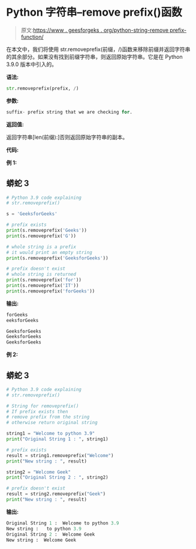 # Python 字符串–remove prefix()函数

> 原文:[https://www . geesforgeks . org/python-string-remove prefix-function/](https://www.geeksforgeeks.org/python-string-removeprefix-function/)

在本文中，我们将使用 str.removeprefix(前缀，/)函数来移除前缀并返回字符串的其余部分。如果没有找到前缀字符串，则返回原始字符串。它是在 Python 3.9.0 版本中引入的。

**语法:**

```py
str.removeprefix(prefix, /)

```

**参数:**

```py
suffix- prefix string that we are checking for.

```

**返回值:**

返回字符串[len(前缀):]否则返回原始字符串的副本。

**代码:**

**例 1:**

## 蟒蛇 3

```py
# Python 3.9 code explaining 
# str.removeprefix()

s = 'GeeksforGeeks'

# prefix exists
print(s.removeprefix('Geeks'))
print(s.removeprefix('G'))

# whole string is a prefix
# it would print an empty string
print(s.removeprefix('GeeksforGeeks'))

# prefix doesn't exist
# whole string is returned
print(s.removeprefix('for'))
print(s.removeprefix('IT'))
print(s.removeprefix('forGeeks'))
```

**输出:**

```py
forGeeks
eeksforGeeks

GeeksforGeeks
GeeksforGeeks
GeeksforGeeks

```

**例 2:**

## 蟒蛇 3

```py
# Python 3.9 code explaining 
# str.removeprefix()

# String for removeprefix() 
# If prefix exists then 
# remove prefix from the string 
# otherwise return original string 

string1 = "Welcome to python 3.9"
print("Original String 1 : ", string1) 

# prefix exists 
result = string1.removeprefix("Welcome") 
print("New string : ", result) 

string2 = "Welcome Geek"
print("Original String 2 : ", string2) 

# prefix doesn't exist 
result = string2.removeprefix("Geek") 
print("New string : ", result)
```

**输出:**

```py
Original String 1 :  Welcome to python 3.9
New string :   to python 3.9
Original String 2 :  Welcome Geek
New string :  Welcome Geek

```
